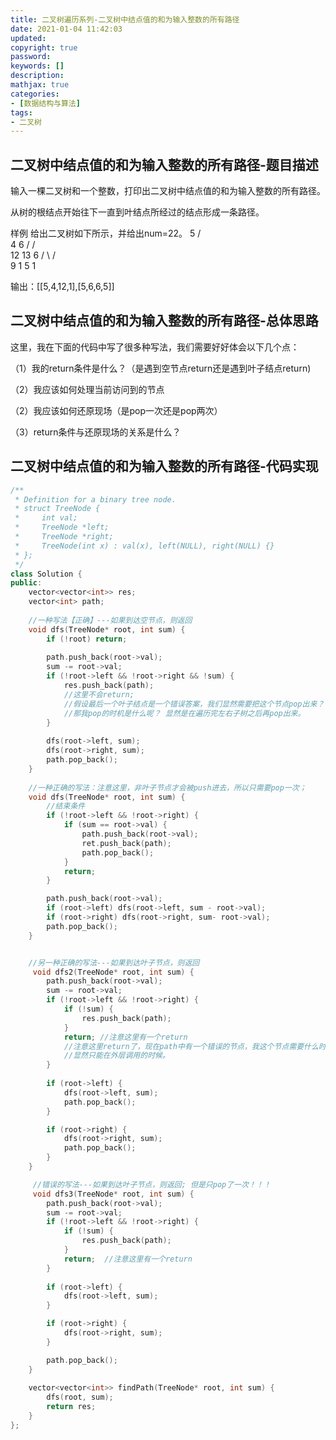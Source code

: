 ```yaml
---
title: 二叉树遍历系列-二叉树中结点值的和为输入整数的所有路径
date: 2021-01-04 11:42:03
updated:
copyright: true
password:
keywords: []
description: 
mathjax: true
categories:
- [数据结构与算法]
tags: 
- 二叉树
---
```


## 二叉树中结点值的和为输入整数的所有路径-题目描述

输入一棵二叉树和一个整数，打印出二叉树中结点值的和为输入整数的所有路径。

从树的根结点开始往下一直到叶结点所经过的结点形成一条路径。

样例
给出二叉树如下所示，并给出num=22。
      5
     / \
    4   6
   /   / \
  12  13  6
 /  \    / \
9    1  5   1

输出：[[5,4,12,1],[5,6,6,5]]

## 二叉树中结点值的和为输入整数的所有路径-总体思路

这里，我在下面的代码中写了很多种写法，我们需要好好体会以下几个点：

（1）我的return条件是什么？（是遇到空节点return还是遇到叶子结点return)

（2）我应该如何处理当前访问到的节点

（2）我应该如何还原现场（是pop一次还是pop两次）

（3）return条件与还原现场的关系是什么？

## 二叉树中结点值的和为输入整数的所有路径-代码实现

```cpp
/**
 * Definition for a binary tree node.
 * struct TreeNode {
 *     int val;
 *     TreeNode *left;
 *     TreeNode *right;
 *     TreeNode(int x) : val(x), left(NULL), right(NULL) {}
 * };
 */
class Solution {
public:
    vector<vector<int>> res;
    vector<int> path;
    
    //一种写法【正确】---如果到达空节点，则返回
    void dfs(TreeNode* root, int sum) {
        if (!root) return;
        
        path.push_back(root->val);
        sum -= root->val;
        if (!root->left && !root->right && !sum) {
            res.push_back(path);
            //这里不会return;
            //假设最后一个叶子结点是一个错误答案，我们显然需要把这个节点pop出来？
            //那我pop的时机是什么呢？ 显然是在遍历完左右子树之后再pop出来。
        }
       
        dfs(root->left, sum);
        dfs(root->right, sum);
        path.pop_back();
    }
    
    //一种正确的写法：注意这里，非叶子节点才会被push进去，所以只需要pop一次；
    void dfs(TreeNode* root, int sum) {
        //结束条件
        if (!root->left && !root->right) { 
            if (sum == root->val) {
                path.push_back(root->val);
                ret.push_back(path);
                path.pop_back();
            }
            return;
        }

        path.push_back(root->val);
        if (root->left) dfs(root->left, sum - root->val);
        if (root->right) dfs(root->right, sum- root->val);
        path.pop_back();
    }


    //另一种正确的写法---如果到达叶子节点，则返回
     void dfs2(TreeNode* root, int sum) {
        path.push_back(root->val);
        sum -= root->val;
        if (!root->left && !root->right) {
            if (!sum) {
                res.push_back(path);
            }  
            return; //注意这里有一个return
            //注意这里return了，现在path中有一个错误的节点，我这个节点需要什么时候pop出来呢？
            //显然只能在外层调用的时候。
        }
       
        if (root->left) {
            dfs(root->left, sum);
            path.pop_back();
        }

        if (root->right) {
            dfs(root->right, sum);
            path.pop_back();
        }
    }

     //错误的写法---如果到达叶子节点，则返回; 但是只pop了一次！！！
     void dfs3(TreeNode* root, int sum) {
        path.push_back(root->val);
        sum -= root->val;
        if (!root->left && !root->right) {
            if (!sum) {
                res.push_back(path);
            } 
            return;  //注意这里有一个return
        }
       
        if (root->left) {
            dfs(root->left, sum);
        }

        if (root->right) {
            dfs(root->right, sum);
        }

        path.pop_back();
    }
    
    vector<vector<int>> findPath(TreeNode* root, int sum) {
        dfs(root, sum);
        return res;
    }
};
```